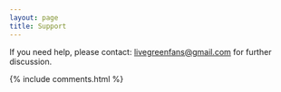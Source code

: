 ```yaml
---
layout: page
title: Support
---
```


If you need help, please contact: livegreenfans@gmail.com for further discussion. 

{% include comments.html %}

